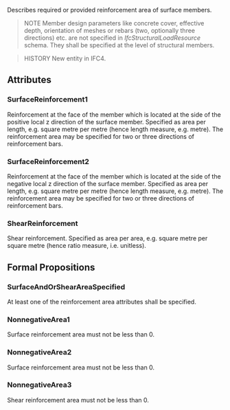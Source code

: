 Describes required or provided reinforcement area of surface members.

<!-- end of short definition -->


> NOTE Member design parameters like concrete cover, effective depth, orientation of meshes or rebars (two, optionally three directions) etc. are not specified in _IfcStructuralLoadResource_ schema. They shall be specified at the level of structural members.

> HISTORY New entity in IFC4.

## Attributes

### SurfaceReinforcement1
Reinforcement at the face of the member which is located at the side of the positive local z direction of the surface member. Specified as area per length, e.g. square metre per metre (hence length measure, e.g. metre). The reinforcement area may be specified for two or three directions of reinforcement bars.

### SurfaceReinforcement2
Reinforcement at the face of the member which is located at the side of the negative local z direction of the surface member. Specified as area per length, e.g. square metre per metre (hence length measure, e.g. metre). The reinforcement area may be specified for two or three directions of reinforcement bars.

### ShearReinforcement
Shear reinforcement. Specified as area per area, e.g. square metre per square metre (hence ratio measure, i.e. unitless).

## Formal Propositions

### SurfaceAndOrShearAreaSpecified
At least one of the reinforcement area attributes shall be specified.

### NonnegativeArea1
Surface reinforcement area must not be less than 0.

### NonnegativeArea2
Surface reinforcement area must not be less than 0.

### NonnegativeArea3
Shear reinforcement area must not be less than 0.
